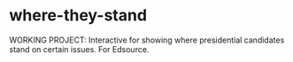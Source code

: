 # where-they-stand
WORKING PROJECT: Interactive for showing where presidential candidates stand on certain issues. For Edsource. 
